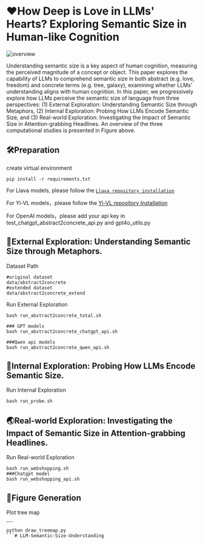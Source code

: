 # ❤How Deep is Love in LLMs' Hearts? Exploring Semantic Size in Human-like Cognition

![overview](F:\papers\LLM_abstract\github\figure\overview.jpeg)

Understanding semantic size is a key aspect of human cognition, measuring the perceived magnitude of a concept or object.  This paper explores the capability of LLMs to comprehend semantic size in both abstract (e.g. love, freedom) and concrete terms (e.g. tree, galaxy), examining whether LLMs' understanding aligns with human cognition. In this paper, we progressively explore how LLMs perceive the semantic size of language from three perspectives: (1) External Exploration: Understanding Semantic Size through Metaphors, (2) Internal Exploration: Probing How LLMs Encode Semantic Size, and (3) Real-world Exploration: Investigating the Impact of Semantic Size in Attention-grabbing Headlines. An overview of the three computational studies is presented in Figure above.

## 🛠️Preparation

create virtual environment
```
pip install -r requirements.txt
```

For Llava models, please follow the [`Llava repository installation`](https://github.com/haotian-liu/LLaVA) 

For Yi-VL models，please follow the [Yi-VL repository Installation](https://github.com/01-ai/Yi/tree/main/VL)

For OpenAI models，please add your api key in test_chatgpt_abstract2concrete_api.py and gpt4o_utils.py

## 📖External Exploration: Understanding Semantic Size through Metaphors.

Dataset Path

```
#original dataset
data/abstract2concrete
#extended dataset
data/abstract2concrete_extend
```

Run External Exploration

```
bash run_abstract2concrete_total.sh

### GPT models
bash run_abstract2concrete_chatgpt_api.sh

###Qwen api models
bash run_abstract2concrete_qwen_api.sh
```

## 🧠Internal Exploration: Probing How LLMs Encode Semantic Size.

Run Internal Exploration

```
bash run_probe.sh
```

## 🌏Real-world Exploration: Investigating the Impact of Semantic Size in Attention-grabbing Headlines.

Run Real-world Exploration

```
bash run_webshopping.sh
###Chatgpt model
bash run_webshopping_api.sh
```

## 👀Figure Generation

Plot tree map

<img src="F:\papers\LLM_abstract\github\figure\treemap.png" alt="treemap" style="zoom: 25%;" />

```
python draw_treemap.py
```#   L L M - S e m a n t i c - S i z e - U n d e r s t a n d i n g  
 